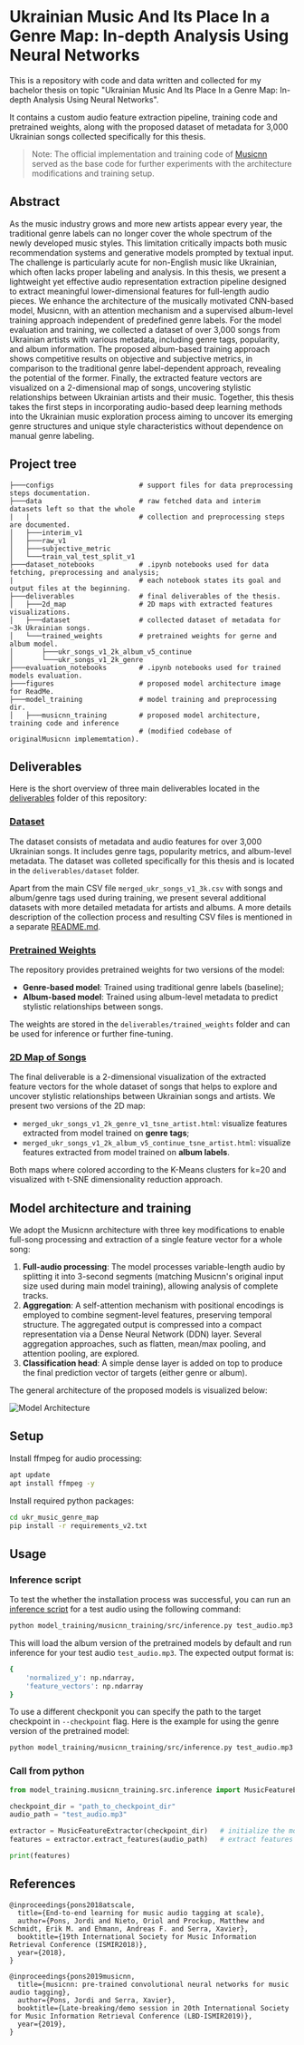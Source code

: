 # Ukrainian Music And Its Place In a Genre Map: In-depth Analysis Using Neural Networks
This is a repository with code and data written and collected for my bachelor thesis on topic "Ukrainian Music And Its Place In a Genre Map: In-depth Analysis Using Neural Networks".

It contains a custom audio feature extraction pipeline, training code and pretrained weights, along with the proposed dataset of metadata for 3,000 Ukrainian songs collected specifically for this thesis. 

> Note: The official implementation and training code of [Musicnn](#references) served as the base code for further experiments with the architecture modifications and training setup.

## Abstract
As the music industry grows and more new artists appear every year, the traditional
genre labels can no longer cover the whole spectrum of the newly developed music
styles. This limitation critically impacts both music recommendation systems and
generative models prompted by textual input. The challenge is particularly acute
for non-English music like Ukrainian, which often lacks proper labeling and analysis. In this thesis, we present a lightweight yet effective audio representation extraction pipeline designed to extract meaningful lower-dimensional features for full-length
audio pieces. We enhance the architecture of the musically motivated CNN-based
model, Musicnn, with an attention mechanism and a supervised album-level training
approach independent of predefined genre labels. For the model evaluation and training, we collected a dataset of over 3,000 songs from Ukrainian artists with various
metadata, including genre tags, popularity, and album information. The proposed
album-based training approach shows competitive results on objective and subjective
metrics, in comparison to the traditional genre label-dependent approach, revealing
the potential of the former. Finally, the extracted feature vectors are visualized on
a 2-dimensional map of songs, uncovering stylistic relationships between Ukrainian
artists and their music. Together, this thesis takes the first steps in incorporating
audio-based deep learning methods into the Ukrainian music exploration process aiming to uncover its emerging genre structures and unique style characteristics without
dependence on manual genre labeling. 

## Project tree
```
├───configs                     # support files for data preprocessing steps documentation.
├───data                        # raw fetched data and interim datasets left so that the whole
|   |                           # collection and preprocessing steps are documented.
│   ├───interim_v1
│   ├───raw_v1
│   ├───subjective_metric
│   └───train_val_test_split_v1
├───dataset_notebooks           # .ipynb notebooks used for data fetching, preprocessing and analysis;
|                               # each notebook states its goal and output files at the beginning.
├───deliverables                # final deliverables of the thesis.
│   ├───2d_map                  # 2D maps with extracted features visualizations.
│   ├───dataset                 # collected dataset of metadata for ~3k Ukrainian songs.
│   └───trained_weights         # pretrained weights for gerne and album model.
│       ├───ukr_songs_v1_2k_album_v5_continue       
│       └───ukr_songs_v1_2k_genre
├───evaluation_notebooks        # .ipynb notebooks used for trained models evaluation.
├───figures                     # proposed model architecture image for ReadMe.
├───model_training              # model training and preprocessing dir.
│   ├───musicnn_training        # proposed model architecture, training code and inference
                                # (modified codebase of originalMusicnn implememtation).
```

## Deliverables
Here is the short overview of three main deliverables located in the [deliverables](./deliverables) folder of this repository:

### [Dataset](./deliverables/dataset/)
The dataset consists of metadata and audio features for over 3,000 Ukrainian songs. It includes genre tags, popularity metrics, and album-level metadata. The dataset was colleted specifically for this thesis and is located in the `deliverables/dataset` folder.

Apart from the main CSV file `merged_ukr_songs_v1_3k.csv` with songs and album/genre tags used during training, we present several additional datasets with more detailed metadata for artists and albums. A more details description of the collection process and resulting CSV files is mentioned in a separate [README.md](./deliverables/dataset/README.md).

### [Pretrained Weights](./deliverables/trained_weights/)
The repository provides pretrained weights for two versions of the model:
- **Genre-based model**: Trained using traditional genre labels (baseline);
- **Album-based model**: Trained using album-level metadata to predict stylistic relationships between songs.

The weights are stored in the `deliverables/trained_weights` folder and can be used for inference or further fine-tuning.

### [2D Map of Songs](./deliverables/2d_map)
The final deliverable is a 2-dimensional visualization of the extracted feature vectors for the whole dataset of songs that helps to explore and uncover stylistic relationships between Ukrainian songs and artists. We present two versions of the 2D map:
* `merged_ukr_songs_v1_2k_genre_v1_tsne_artist.html`: visualize features extracted from model trained on **genre tags**;
* `merged_ukr_songs_v1_2k_album_v5_continue_tsne_artist.html`: visualize features extracted from model trained on **album labels**.

Both maps where colored according to the K-Means clusters for k=20 and visualized with t-SNE dimensionality reduction approach.

## Model architecture and training
We adopt the Musicnn architecture with three key modifications to enable full-song processing and extraction of a single feature vector for a whole song:

1. **Full-audio processing**: The model processes variable-length audio by splitting it into 3-second segments (matching Musicnn's original input size used during main model training), allowing analysis of complete tracks.
2. **Aggregation**: A self-attention mechanism with positional encodings is employed to combine segment-level features, preserving temporal structure. The aggregated output is compressed into a compact representation via a Dense Neural Network (DDN) layer. Several aggregation approaches, such as flatten, mean/max pooling, and attention pooling, are explored.
3. **Classification head**: A simple dense layer is added on top to produce the final prediction vector of targets (either genre or album).

The general architecture of the proposed models is visualized below:

![Model Architecture](./figures/model_architecture_white_bg.png)


## Setup 
Install ffmpeg for audio processing:
```bash
apt update
apt install ffmpeg -y
```
Install required python packages:
```bash
cd ukr_music_genre_map
pip install -r requirements_v2.txt
```

## Usage

### Inference script
To test the whether the installation process was successful, you can run an [inference script](./model_training/musicnn_training/src/inference.py) for a test audio using the following command:

```bash
python model_training/musicnn_training/src/inference.py test_audio.mp3
```
This will load the album version of the pretrained models by default and run inference for your test audio `test_audio.mp3`. The expected output format is:
```bash
{
    'normalized_y': np.ndarray,
    'feature_vectors': np.ndarray
}
```

To use a different checkponit you can specify the path to the target checkpoint in `--checkpoint` flag. Here is the example for using the genre version of the pretrained model:
```bash
python model_training/musicnn_training/src/inference.py test_audio.mp3 --checkpoint deliverables/trained_weights/ukr_songs_v1_2k_genre
```

### Call from python
```python
from model_training.musicnn_training.src.inference import MusicFeatureExtractor

checkpoint_dir = "path_to_checkpoint_dir"
audio_path = "test_audio.mp3"

extractor = MusicFeatureExtractor(checkpoint_dir)   # initialize the model and load pretrained weights
features = extractor.extract_features(audio_path)   # extract features and target predictions

print(features)
```

## References
```
@inproceedings{pons2018atscale,
  title={End-to-end learning for music audio tagging at scale},
  author={Pons, Jordi and Nieto, Oriol and Prockup, Matthew and Schmidt, Erik M. and Ehmann, Andreas F. and Serra, Xavier},
  booktitle={19th International Society for Music Information Retrieval Conference (ISMIR2018)},
  year={2018},
}
```
```
@inproceedings{pons2019musicnn,
  title={musicnn: pre-trained convolutional neural networks for music audio tagging},
  author={Pons, Jordi and Serra, Xavier},
  booktitle={Late-breaking/demo session in 20th International Society for Music Information Retrieval Conference (LBD-ISMIR2019)},
  year={2019},
}
```